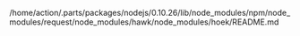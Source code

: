 /home/action/.parts/packages/nodejs/0.10.26/lib/node_modules/npm/node_modules/request/node_modules/hawk/node_modules/hoek/README.md